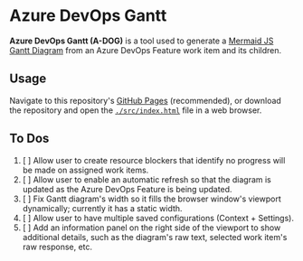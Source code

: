 # Azure DevOps Gantt

**Azure DevOps Gantt (A-DOG)** is a tool used to generate a [Mermaid JS](https://mermaid.js.org/) [Gantt Diagram](https://mermaid.js.org/syntax/gantt.html) from an Azure DevOps Feature work item and its children.

## Usage

Navigate to this repository's [GitHub Pages](https://onyxnox.github.io/AzureDevOpsGantt/) (recommended), or download the repository and open the [`./src/index.html`](./src/index.html) file in a web browser.

## To Dos

1. [ ] Allow user to create resource blockers that identify no progress will be made on assigned work items.
1. [ ] Allow user to enable an automatic refresh so that the diagram is updated as the Azure DevOps Feature is being updated.
1. [ ] Fix Gantt diagram's width so it fills the browser window's viewport dynamically; currently it has a static width.
1. [ ] Allow user to have multiple saved configurations (Context + Settings).
1. [ ] Add an information panel on the right side of the viewport to show additional details, such as the diagram's raw text, selected work item's raw response, etc.